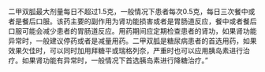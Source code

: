 二甲双胍最大剂量每日不超过1.5克，一般情况下患者每次0.5克，每日三次餐中或者是餐后口服。该药主要的副作用为肾功能损害或者是胃肠道反应，餐中或者餐后口服可能会减少患者的胃肠道反应。用药期间应定期检查患者的肾功，如果肾功能异常时，一般建议停药或者是减量用药。二甲双胍是糖尿病患者的首选用药，如果效果欠佳时，可以同时加用拜糖平或瑞格列奈，严重时也可以应用胰岛素进行治疗。如果肾功能有异常时，一般情况下首选胰岛素进行降糖治疗。”
